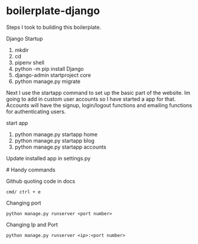 # boilerplate-django

Steps I took to building this boilerplate.

Django Startup

  1. mkdir <directory name>
  2. cd <directory name>
  3. pipenv shell
  4. python -m pip install Django
  5. django-admin startproject core
  6. python manage.py migrate
  
  
Next I use the startapp command to set up the basic part of the website. Im going to add in custom user accounts so I have started a app for that. Accounts will have the signup, login/logout functions and emailing functions for authenticating users.
  
  
start app
  1. python manage.py startapp home
  2. python manage.py startapp blog
  3. python manage.py startapp accounts
  
  
Update installed app in settings.py 

  
  # Handy commands
  
  Github quoting code in docs
  
  
  `cmd/ ctrl + e`
  
  
  Changing port
  
  `python manage.py runserver <port number>`
  
  Changing Ip and Port
  
  `python manage.py runserver <ip>:<port number> `

